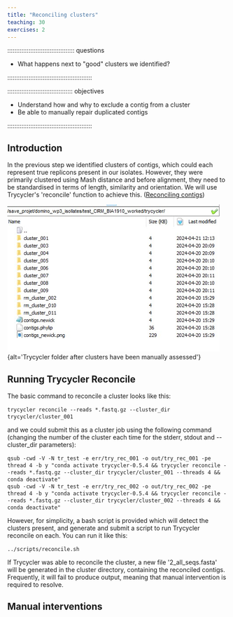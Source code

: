 ```yaml
---
title: "Reconciling clusters"
teaching: 30
exercises: 2
---
```


:::::::::::::::::::::::::::::::::::::: questions 

- What happens next to "good" clusters we identified?

::::::::::::::::::::::::::::::::::::::::::::::::

::::::::::::::::::::::::::::::::::::: objectives

- Understand how and why to exclude a contig from a cluster
- Be able to manually repair duplicated contigs

::::::::::::::::::::::::::::::::::::::::::::::::

## Introduction

In the previous step we identified clusters of contigs, which could each represent true replicons present in our isolates. However, they were primarily clustered using Mash distance and before alignment, they need to be standardised in terms of length, similarity and orientation. We will use Trycycler's 'reconcile' function to achieve this.
([Reconciling contigs](https://github.com/rrwick/Trycycler/wiki/Reconciling-contigs))

![Trycycler folder after clusters have been manually assessed](fig/folder4.jpg){alt='Trycycler folder after clusters have been manually assessed'}

## Running Trycycler Reconcile

The basic command to reconcile a cluster looks like this:
```
trycycler reconcile --reads *.fastq.gz --cluster_dir trycycler/cluster_001 
```
and we could submit this as a cluster job using the following command (changing the number of the cluster each time for the stderr, stdout and --cluster_dir parameters):
```
qsub -cwd -V -N tr_test -e err/try_rec_001 -o out/try_rec_001 -pe thread 4 -b y "conda activate trycycler-0.5.4 && trycycler reconcile --reads *.fastq.gz --cluster_dir trycycler/cluster_001 --threads 4 && conda deactivate"
qsub -cwd -V -N tr_test -e err/try_rec_002 -o out/try_rec_002 -pe thread 4 -b y "conda activate trycycler-0.5.4 && trycycler reconcile --reads *.fastq.gz --cluster_dir trycycler/cluster_002 --threads 4 && conda deactivate"
```
However, for simplicity, a bash script is provided which will detect the clusters present, and generate and submit a script to run Trycycler reconcile on each. You can run it like this:
```
../scripts/reconcile.sh
```
If Trycycler was able to reconcile the cluster, a new file '2_all_seqs.fasta' will be generated in the cluster directory, containing the reconciled contigs. Frequently, it will fail to produce output, meaning that manual intervention is required to resolve.

## Manual interventions

[r-markdown]: https://rmarkdown.rstudio.com/
